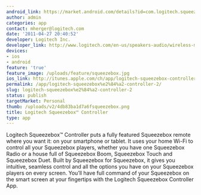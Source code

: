 ```yaml
---
android_link: https://market.android.com/details?id=com.logitech.squeezeboxremote
author: admin
categories: app
contact: mherger@logitech.com
date: '2011-04-27 20:40:52'
developer: Logitech Inc.
developer_link: http://www.logitech.com/en-us/speakers-audio/wireless-music-systems/devices/7979
devices: 
- ios
- android
feature: 'true'
feature_image: /uploads/feature/squeezebox.jpg
ios_link: http://itunes.apple.com/ch/app/logitech-squeezebox-controller/id431302899
permalink: /app/logitech-squeezebox%e2%84%a2-controller-2/
slug: logitech-squeezebox%e2%84%a2-controller-2
status: publish
targetMarket: Personal
thumb: /uploads/v2/4db83ba1d7a6fsqueezebox.png
title: Logitech Squeezebox™ Controller
type: app
---
```


Logitech Squeezebox™ Controller puts a fully featured Squeezebox remote where you want it: on your smartphone or tablet. It uses your home Wi-Fi to control all your Squeezebox players, whether you have one Squeezebox Radio or a house full of Squeezebox Boom, Squeezebox Touch and Squeezebox Duet. Built by Squeezebox for Squeezebox, it gives you intuitive, seamless control and all the options you have on your Squeezebox players on every screen. You’ll have full command of your Squeezebox on the smart screen at your fingertips with the Logitech Squeezebox Controller App.